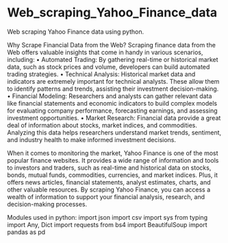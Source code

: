 # Web_scraping_Yahoo_Finance_data
Web scraping Yahoo Finance data using python.

Why Scrape Financial Data from the Web?
Scraping finance data from the Web offers valuable insights that come in handy in various scenarios, including:
• Automated Trading: By gathering real-time or historical market data, such as stock prices and volume, 
developers can build automated trading strategies.
• Technical Analysis: Historical market data and indicators are extremely important for technical 
analysts. These allow them to identify patterns and trends, assisting their investment decision-making.
• Financial Modeling: Researchers and analysts can gather relevant data like financial statements and 
economic indicators to build complex models for evaluating company performance, forecasting 
earnings, and assessing investment opportunities.
• Market Research: Financial data provide a great deal of information about stocks, market indices, and 
commodities. Analyzing this data helps researchers understand market trends, sentiment, and industry 
health to make informed investment decisions.


When it comes to monitoring the market, Yahoo Finance is one of the most popular finance websites. It 
provides a wide range of information and tools to investors and traders, such as real-time and historical data 
on stocks, bonds, mutual funds, commodities, currencies, and market indices. Plus, it offers news articles, 
financial statements, analyst estimates, charts, and other valuable resources.
By scraping Yahoo Finance, you can access a wealth of information to support your financial analysis, research, 
and decision-making processes.


Modules used in python:
import json
import csv
import sys
from typing import Any, Dict
import requests
from bs4 import BeautifulSoup
import pandas as pd

